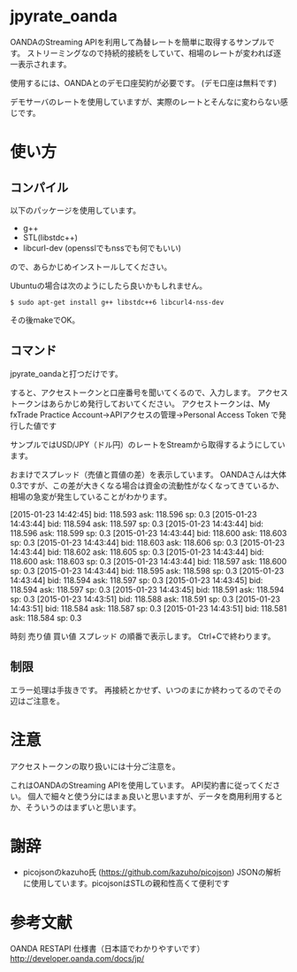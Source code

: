 jpyrate_oanda
=======

OANDAのStreaming APIを利用して為替レートを簡単に取得するサンプルです。
ストリーミングなので持続的接続をしていて、相場のレートが変われば逐一表示されます。

使用するには、OANDAとのデモ口座契約が必要です。
(デモ口座は無料です)

デモサーバのレートを使用していますが、実際のレートとそんなに変わらない感じです。


使い方
===============

コンパイル
--------

以下のパッケージを使用しています。
* g++
* STL(libstdc++)
* libcurl-dev (opensslでもnssでも何でもいい)

ので、あらかじめインストールしてください。

Ubuntuの場合は次のようにしたら良いかもしれません。
````
$ sudo apt-get install g++ libstdc++6 libcurl4-nss-dev
````

その後makeでOK。

コマンド
--------
jpyrate_oandaと打つだけです。

すると、アクセストークンと口座番号を聞いてくるので、入力します。
アクセストークンはあらかじめ発行しておいてください。
アクセストークンは、My fxTrade Practice Account→APIアクセスの管理→Personal Access Token で発行した値です

サンプルではUSD/JPY（ドル円）のレートをStreamから取得するようにしています。

おまけでスプレッド（売値と買値の差）を表示しています。
OANDAさんは大体0.3ですが、この差が大きくなる場合は資金の流動性がなくなってきているか、相場の急変が発生していることがわかります。

[2015-01-23 14:42:45] bid: 118.593 ask: 118.596 sp: 0.3
[2015-01-23 14:43:44] bid: 118.594 ask: 118.597 sp: 0.3
[2015-01-23 14:43:44] bid: 118.596 ask: 118.599 sp: 0.3
[2015-01-23 14:43:44] bid: 118.600 ask: 118.603 sp: 0.3
[2015-01-23 14:43:44] bid: 118.603 ask: 118.606 sp: 0.3
[2015-01-23 14:43:44] bid: 118.602 ask: 118.605 sp: 0.3
[2015-01-23 14:43:44] bid: 118.600 ask: 118.603 sp: 0.3
[2015-01-23 14:43:44] bid: 118.597 ask: 118.600 sp: 0.3
[2015-01-23 14:43:44] bid: 118.595 ask: 118.598 sp: 0.3
[2015-01-23 14:43:44] bid: 118.594 ask: 118.597 sp: 0.3
[2015-01-23 14:43:45] bid: 118.594 ask: 118.597 sp: 0.3
[2015-01-23 14:43:45] bid: 118.591 ask: 118.594 sp: 0.3
[2015-01-23 14:43:51] bid: 118.588 ask: 118.591 sp: 0.3
[2015-01-23 14:43:51] bid: 118.584 ask: 118.587 sp: 0.3
[2015-01-23 14:43:51] bid: 118.581 ask: 118.584 sp: 0.3

時刻 売り値 買い値 スプレッド の順番で表示します。
Ctrl+Cで終わります。


制限
--------
エラー処理は手抜きです。
再接続とかせず、いつのまにか終わってるのでその辺はご注意を。


注意
===============
アクセストークンの取り扱いには十分ご注意を。

これはOANDAのStreaming APIを使用しています。
API契約書に従ってください。
個人で細々と使う分にはまぁ良いと思いますが、データを商用利用するとか、そういうのはまずいと思います。


謝辞
===============
* picojsonのkazuho氏 (https://github.com/kazuho/picojson)
JSONの解析に使用しています。picojsonはSTLの親和性高くて便利です


参考文献
===============

OANDA RESTAPI 仕様書（日本語でわかりやすいです）
http://developer.oanda.com/docs/jp/

